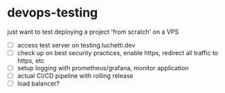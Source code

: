 # devops-testing
just want to test deploying a project 'from scratch' on a VPS

- [ ] access test server on testing.luchetti.dev
- [ ] check up on best security practices, enable https, redirect all traffic to https, etc
- [ ] setup logging with prometheus/grafana, monitor application
- [ ] actual CI/CD pipeline with rolling release
- [ ] load balancer?
